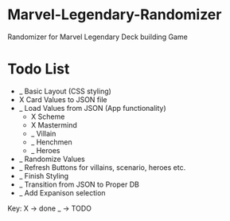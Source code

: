 # Marvel-Legendary-Randomizer
Randomizer for Marvel Legendary Deck building Game

# Todo List
- _ Basic Layout (CSS styling)
- X Card Values to JSON file
- _ Load Values from JSON (App functionality) 
    - X Scheme
    - X Mastermind
    - _ Villain
    - _ Henchmen
    - _ Heroes
- _ Randomize Values
- _ Refresh Buttons for villains, scenario, heroes etc.
- _ Finish Styling
- _ Transition from JSON to Proper DB
- _ Add Expanison selection

Key: 
X -> done
_ -> TODO